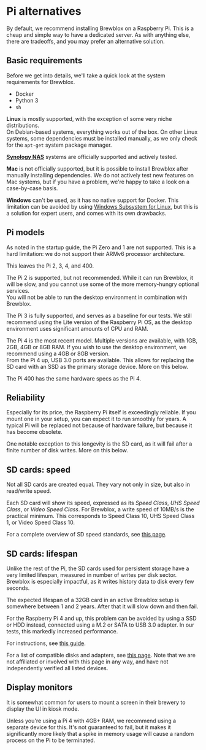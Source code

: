 # Pi alternatives

By default, we recommend installing Brewblox on a Raspberry Pi.
This is a cheap and simple way to have a dedicated server.
As with anything else, there are tradeoffs, and you may prefer an alternative solution.

## Basic requirements

Before we get into details, we'll take a quick look at the system requirements for Brewblox.

- Docker
- Python 3
- `sh`

**Linux** is mostly supported, with the exception of some very niche distributions.\
On Debian-based systems, everything works out of the box.
On other Linux systems, some dependencies must be installed manually, as we only check for the `apt-get` system package manager.

**[Synology NAS](https://www.synology.com/en-global)** systems are officially supported and actively tested.

**Mac** is not officially supported, but it is possible to install Brewblox after manually installing dependencies.
We do not actively test new features on Mac systems, but if you have a problem, we're happy to take a look on a case-by-case basis.

**Windows** can't be used, as it has no native support for Docker.
This limitation can be avoided by using [Windows Subsystem for Linux](https://docs.microsoft.com/en-us/windows/wsl/install), but this is a solution for expert users, and comes with its own drawbacks.

## Pi models

As noted in the startup guide, the Pi Zero and 1 are not supported.
This is a hard limitation: we do not support their ARMv6 processor architecture.

This leaves the Pi 2, 3, 4, and 400.

The Pi 2 is supported, but not recommended. While it can run Brewblox, it will be slow, and you cannot use some of the more memory-hungry optional services.\
You will not be able to run the desktop environment in combination with Brewblox.

The Pi 3 is fully supported, and serves as a baseline for our tests.
We still recommend using the Lite version of the Raspberry Pi OS, as the desktop environment uses significant amounts of CPU and RAM.

The Pi 4 is the most recent model. Multiple versions are available, with 1GB, 2GB, 4GB or 8GB RAM.
If you wish to use the desktop environment, we recommend using a 4GB or 8GB version.\
From the Pi 4 up, USB 3.0 ports are available. This allows for replacing the SD card with an SSD as the primary storage device. More on this below.

The Pi 400 has the same hardware specs as the Pi 4.

## Reliability

Especially for its price, the Raspberry Pi itself is exceedingly reliable.
If you mount one in your setup, you can expect it to run smoothly for years. A typical Pi will be replaced not because of hardware failure, but because it has become obsolete.

One notable exception to this longevity is the SD card, as it will fail after a finite number of disk writes. More on this below.

## SD cards: speed

Not all SD cards are created equal. They vary not only in size, but also in read/write speed.

Each SD card will show its speed, expressed as its *Speed Class*, *UHS Speed Class*, or *Video Speed Class*.
For Brewblox, a write speed of 10MB/s is the practical minimum. This corresponds to Speed Class 10, UHS Speed Class 1, or Video Speed Class 10.

For a complete overview of SD speed standards, see [this page](https://www.sdcard.org/developers/sd-standard-overview/speed-class/).

## SD cards: lifespan

Unlike the rest of the Pi, the SD cards used for persistent storage have a very limited lifespan, measured in number of writes per disk sector.\
Brewblox is especially impactful, as it writes history data to disk every few seconds.

The expected lifespan of a 32GB card in an active Brewblox setup is somewhere between 1 and 2 years. After that it will slow down and then fail.

For the Raspberry Pi 4 and up, this problem can be avoided by using a SSD or HDD instead, connected using a M.2 or SATA to USB 3.0 adapter.
In our tests, this markedly increased performance.

For instructions, see [this guide](https://www.tomshardware.com/how-to/boot-raspberry-pi-4-usb).

For a list of compatible disks and adapters, see [this page](https://jamesachambers.com/best-ssd-storage-adapters-for-raspberry-pi-4-400/).
Note that we are not affiliated or involved with this page in any way, and have not independently verified all listed devices.

## Display monitors

It is somewhat common for users to mount a screen in their brewery to display the UI in kiosk mode.

Unless you're using a Pi 4 with 4GB+ RAM, we recommend using a separate device for this.
It's not guaranteed to fail, but it makes it significantly more likely that a spike in memory usage will cause a random process on the Pi to be terminated.
